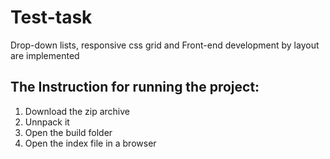 # Test-task
Drop-down lists, responsive css grid and Front-end development by layout are implemented

## The Instruction for running the project:
1) Download the zip archive
2) Unnpack it
3) Open the build folder
4) Open the index file in a browser
